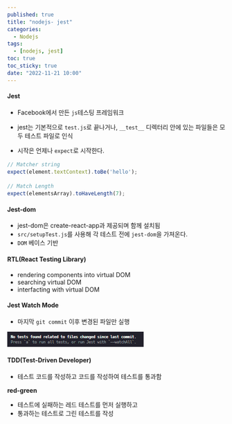 ```yaml
---
published: true
title: "nodejs- jest"
categories:
  - Nodejs
tags:
  - [nodejs, jest]
toc: true
toc_sticky: true
date: "2022-11-21 10:00"
---
```


#### Jest

* Facebook에서 만든 `js`테스팅 프레임워크

* jest는 기본적으로 `test.js`로 끝나거나, `__test__` 디렉터리 안에 있는 파일들은 모두 테스트 파일로 인식

* 시작은 언제나 `expect`로 시작한다.

```js
// Matcher string
expect(element.textContext).toBe('hello');

// Match Length
expect(elementsArray).toHaveLength(7);
```

#### Jest-dom

* jest-dom은 create-react-app과 제공되며 함께 설치됨
* `src/setupTest.js`를 사용해 각 테스트 전에 `jest-dom`을 가져온다.
* `DOM` 베이스 기반

#### RTL(React Testing Library)

* rendering components into virtual DOM
* searching virtual DOM
* interfacting with virtual DOM

#### Jest Watch Mode

* 마지막 `git commit` 이후 변경된 파일만 실행

![image-20221121112638818](../../../assets/images/posts/2022-11-21-post-node-jest/image-20221121112638818.png)

#### TDD(Test-Driven Developer)

* 테스트 코드를 작성하고 코드를 작성하여 테스트를 통과함

**red-green**

* 테스트에 실패하는 레드 테스트를 먼저 실행하고
* 통과하는 테스트로 그린 테스트를 작성

